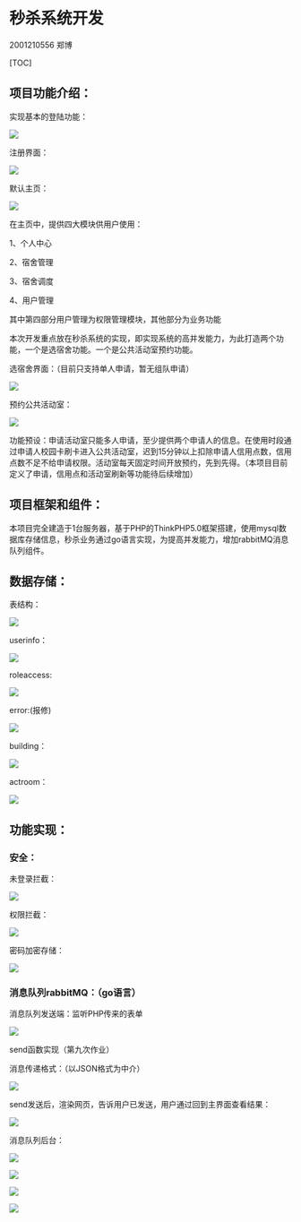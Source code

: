 # 秒杀系统开发

2001210556	郑博

[TOC]

## 项目功能介绍：

实现基本的登陆功能：

![](C:\Users\zhengbo\Desktop\互联网软件开发课程\期末项目\pic\dljm.png)

注册界面：

![](C:\Users\zhengbo\Desktop\互联网软件开发课程\期末项目\pic\zcjm.png)

默认主页：

![](C:\Users\zhengbo\Desktop\互联网软件开发课程\期末项目\pic\hyym.png)

在主页中，提供四大模块供用户使用：

1、个人中心

2、宿舍管理

3、宿舍调度

4、用户管理

其中第四部分用户管理为权限管理模块，其他部分为业务功能

本次开发重点放在秒杀系统的实现，即实现系统的高并发能力，为此打造两个功能，一个是选宿舍功能。一个是公共活动室预约功能。

选宿舍界面：（目前只支持单人申请，暂无组队申请）

![](C:\Users\zhengbo\Desktop\互联网软件开发课程\期末项目\pic\微信图片_20210121162132.png)

预约公共活动室：

![](C:\Users\zhengbo\Desktop\互联网软件开发课程\期末项目\pic\hds2.png)

功能预设：申请活动室只能多人申请，至少提供两个申请人的信息。在使用时段通过申请人校园卡刷卡进入公共活动室，迟到15分钟以上扣除申请人信用点数，信用点数不足不给申请权限。活动室每天固定时间开放预约，先到先得。（本项目目前定义了申请，信用点和活动室刷新等功能待后续增加）

## 项目框架和组件：

本项目完全建造于1台服务器，基于PHP的ThinkPHP5.0框架搭建，使用mysql数据库存储信息，秒杀业务通过go语言实现，为提高并发能力，增加rabbitMQ消息队列组件。

## 数据存储：

表结构：

![](C:\Users\zhengbo\Desktop\互联网软件开发课程\期末项目\pic\sjq.png)

userinfo：

![](C:\Users\zhengbo\Desktop\互联网软件开发课程\期末项目\pic\sjq1.png)

roleaccess:

![](C:\Users\zhengbo\Desktop\互联网软件开发课程\期末项目\pic\sjq2.png)

error:(报修)

![](C:\Users\zhengbo\Desktop\互联网软件开发课程\期末项目\pic\sjq3.png)

building：

![](C:\Users\zhengbo\Desktop\互联网软件开发课程\期末项目\pic\sjq4.png)

actroom：

![](C:\Users\zhengbo\Desktop\互联网软件开发课程\期末项目\pic\sjq5.png)

## 功能实现：

### 安全：

未登录拦截：

![](C:\Users\zhengbo\Desktop\互联网软件开发课程\期末项目\pic\lj.png)

权限拦截：

![](C:\Users\zhengbo\Desktop\互联网软件开发课程\期末项目\pic\lj1.png)

密码加密存储：

![](C:\Users\zhengbo\Desktop\互联网软件开发课程\期末项目\pic\安全.png)

### 消息队列rabbitMQ：（go语言）

消息队列发送端：监听PHP传来的表单

![](C:\Users\zhengbo\Desktop\互联网软件开发课程\期末项目\pic\mq.png)

send函数实现（第九次作业）

消息传递格式：（以JSON格式为中介）

![](C:\Users\zhengbo\Desktop\互联网软件开发课程\期末项目\pic\mq1.png)

send发送后，渲染网页，告诉用户已发送，用户通过回到主界面查看结果：

![](C:\Users\zhengbo\Desktop\互联网软件开发课程\期末项目\pic\mq2.png)

消息队列后台：

![](C:\Users\zhengbo\Desktop\互联网软件开发课程\期末项目\pic\sqss2.png)

![](C:\Users\zhengbo\Desktop\互联网软件开发课程\期末项目\pic\sqss1.png)

![](C:\Users\zhengbo\Desktop\互联网软件开发课程\期末项目\pic\hds1.png)

![](C:\Users\zhengbo\Desktop\互联网软件开发课程\期末项目\pic\hds.png)